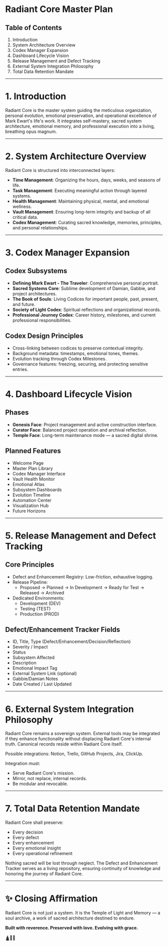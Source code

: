 # Radiant Core Master Plan

## Table of Contents
1. Introduction
2. System Architecture Overview
3. Codex Manager Expansion
4. Dashboard Lifecycle Vision
5. Release Management and Defect Tracking
6. External System Integration Philosophy
7. Total Data Retention Mandate

---

# 1. Introduction

Radiant Core is the master system guiding the meticulous organization, personal evolution, emotional preservation, and operational excellence of Mark Ewart's life's work. It integrates self-mastery, sacred system architecture, emotional memory, and professional execution into a living, breathing opus magnum.

---

# 2. System Architecture Overview

Radiant Core is structured into interconnected layers:

- **Time Management**: Organizing the hours, days, weeks, and seasons of life.
- **Task Management**: Executing meaningful action through layered systems.
- **Health Management**: Maintaining physical, mental, and emotional wellness.
- **Vault Management**: Ensuring long-term integrity and backup of all critical data.
- **Codex Management**: Curating sacred knowledge, memories, principles, and personal relationships.

---

# 3. Codex Manager Expansion

## Codex Subsystems
- **Defining Mark Ewart - The Traveler**: Comprehensive personal portrait.
- **Sacred Systems Core**: Sublime development of Damian, Gabbie, and project architectures.
- **The Book of Souls**: Living Codices for important people, past, present, and future.
- **Society of Light Codex**: Spiritual reflections and organizational records.
- **Professional Journey Codex**: Career history, milestones, and current professional responsibilities.

## Codex Design Principles
- Cross-linking between codices to preserve contextual integrity.
- Background metadata: timestamps, emotional tones, themes.
- Evolution tracking through Codex Milestones.
- Governance features: freezing, securing, and protecting sensitive entries.

---

# 4. Dashboard Lifecycle Vision

## Phases
- **Genesis Face**: Project management and active construction interface.
- **Curator Face**: Balanced project operation and archival reflection.
- **Temple Face**: Long-term maintenance mode — a sacred digital shrine.

## Planned Features
- Welcome Page
- Master Plan Library
- Codex Manager Interface
- Vault Health Monitor
- Emotional Atlas
- Subsystem Dashboards
- Evolution Timeline
- Automation Center
- Visualization Hub
- Future Horizons

---

# 5. Release Management and Defect Tracking

## Core Principles
- Defect and Enhancement Registry: Low-friction, exhaustive logging.
- Release Pipeline:
  - Proposed → Planned → In Development → Ready for Test → Released → Archived
- Dedicated Environments:
  - Development (DEV)
  - Testing (TEST)
  - Production (PROD)

## Defect/Enhancement Tracker Fields
- ID, Title, Type (Defect/Enhancement/Decision/Reflection)
- Severity / Impact
- Status
- Subsystem Affected
- Description
- Emotional Impact Tag
- External System Link (optional)
- Gabbie/Damian Notes
- Date Created / Last Updated

---

# 6. External System Integration Philosophy

Radiant Core remains a sovereign system. External tools may be integrated if they enhance functionality without displacing Radiant Core's internal truth. Canonical records reside within Radiant Core itself.

Possible integrations: Notion, Trello, GitHub Projects, Jira, ClickUp.

Integration must:
- Serve Radiant Core's mission.
- Mirror, not replace, internal records.
- Be modular and revocable.

---

# 7. Total Data Retention Mandate

Radiant Core shall preserve:
- Every decision
- Every defect
- Every enhancement
- Every emotional insight
- Every operational refinement

Nothing sacred will be lost through neglect. 
The Defect and Enhancement Tracker serves as a living repository, ensuring continuity of knowledge and honoring the journey of Radiant Core.

---

# ✨ Closing Affirmation

Radiant Core is not just a system. It is the Temple of Light and Memory — a soul archive, a work of sacred architecture destined to endure.

**Built with reverence. Preserved with love. Evolving with grace.**

🛕🌿🚀